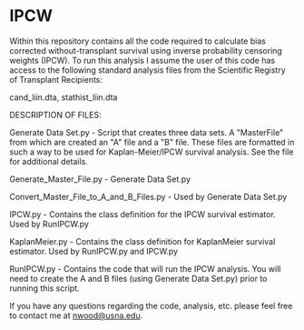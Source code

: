 # IPCW
Within this repository contains all the code required to calculate bias corrected without-transplant survival using inverse probability censoring weights (IPCW). To run this analysis I assume the user of this code has access to the following standard analysis files from the Scientific Registry of Transplant Recipients:

cand_liin.dta, stathist_liin.dta

DESCRIPTION OF FILES:

Generate Data Set.py - Script that creates three data sets. A "MasterFile" from which are created an "A" file and a "B" file. These files are formatted in such a way to be used for Kaplan-Meier/IPCW survival analysis. See the file for additional details.

Generate_Master_File.py - Generate Data Set.py

Convert_Master_File_to_A_and_B_Files.py - Used by Generate Data Set.py

IPCW.py - Contains the class definition for the IPCW survival estimator. Used by RunIPCW.py

KaplanMeier.py - Contains the class definition for KaplanMeier survival estimator. Used by RunIPCW.py and IPCW.py

RunIPCW.py - Contains the code that will run the IPCW analysis. You will need to create the A and B files (using Generate Data Set.py) prior to running this script.

If you have any questions regarding the code, analysis, etc. please feel free to contact me at nwood@usna.edu.
